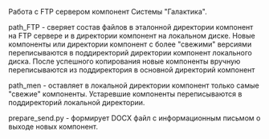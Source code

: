 Работа с FTP сервером компонент Системы "Галактика".

path_FTP  - сверяет состав файлов в эталонной директории компонент на FTP сервере и 
в директории компонент на локальном диске. Новые компоненты или директории компонент с более "свежими" версиями
переписываются в поддиректорий директории компонент локального диска.
После успешного копирования новые компоненты вручную переписываются из поддиректория в основной директорий компонент

path_men - оставляет в локальной директории компонент только самые "свежие" компоненты.
Устаревшие компоненты переписываются в поддиректорий локальной директории.

prepare_send.py - формирует DOCX файл с информационным письмом о выходе новых компонент.
